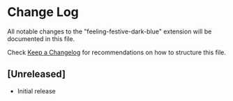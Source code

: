 # Change Log
All notable changes to the "feeling-festive-dark-blue" extension will be documented in this file.

Check [Keep a Changelog](http://keepachangelog.com/) for recommendations on how to structure this file.

## [Unreleased]
- Initial release
